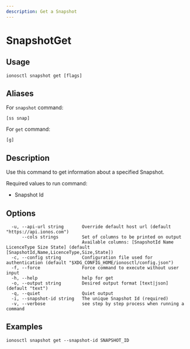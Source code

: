 ```yaml
---
description: Get a Snapshot
---
```


# SnapshotGet

## Usage

```text
ionosctl snapshot get [flags]
```

## Aliases

For `snapshot` command:

```text
[ss snap]
```

For `get` command:

```text
[g]
```

## Description

Use this command to get information about a specified Snapshot.

Required values to run command:

* Snapshot Id

## Options

```text
  -u, --api-url string       Override default host url (default "https://api.ionos.com")
      --cols strings         Set of columns to be printed on output 
                             Available columns: [SnapshotId Name LicenceType Size State] (default [SnapshotId,Name,LicenceType,Size,State])
  -c, --config string        Configuration file used for authentication (default "$XDG_CONFIG_HOME/ionosctl/config.json")
  -f, --force                Force command to execute without user input
  -h, --help                 help for get
  -o, --output string        Desired output format [text|json] (default "text")
  -q, --quiet                Quiet output
  -i, --snapshot-id string   The unique Snapshot Id (required)
  -v, --verbose              see step by step process when running a command
```

## Examples

```text
ionosctl snapshot get --snapshot-id SNAPSHOT_ID
```

